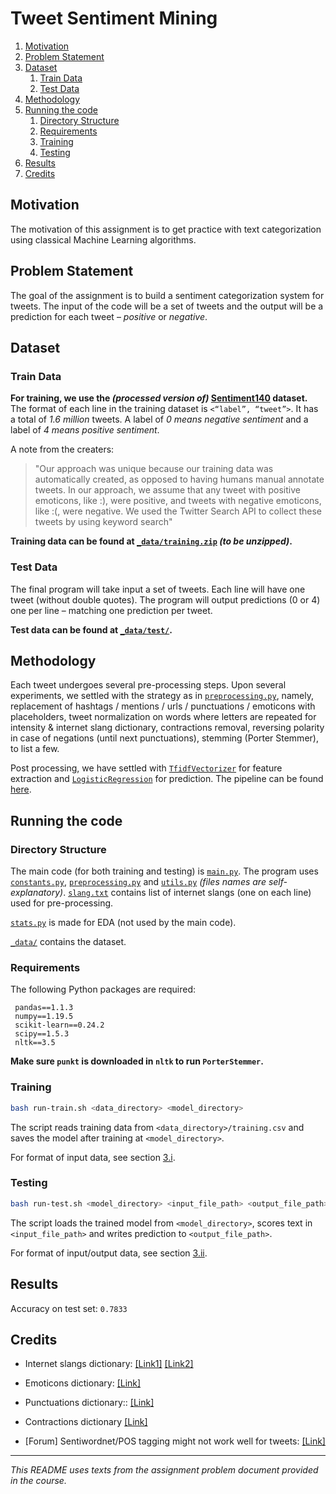 # Tweet Sentiment Mining

<!-- MarkdownTOC -->

1. [Motivation](#motivation)
1. [Problem Statement](#problem-statement)
1. [Dataset](#dataset)
	1. [Train Data](#train-data)
	1. [Test Data](#test-data)
1. [Methodology](#methodology)
1. [Running the code](#running-the-code)
	1. [Directory Structure](#directory-structure)
	1. [Requirements](#requirements)
	1. [Training](#training)
	1. [Testing](#testing)
1. [Results](#results)
1. [Credits](#credits)

<!-- /MarkdownTOC -->



<a id="motivation"></a>
## Motivation
The motivation of this assignment is to get practice with text categorization using classical Machine Learning algorithms.

<a id="problem-statement"></a>
## Problem Statement
The goal of the assignment is to build a sentiment categorization system for tweets. The input of the code will be a set of tweets and the output will be a prediction for each tweet – *positive* or *negative*.

<a id="dataset"></a>
## Dataset

<a id="train-data"></a>
### Train Data
**For training, we use the *(processed version of)* [Sentiment140](https://www.kaggle.com/kazanova/sentiment140) dataset.**
The format of each line in the training dataset is `<“label”, “tweet”>`. It has a total of *1.6 million* tweets. A label of *0 means negative sentiment* and a label of *4 means positive sentiment*.

A note from the creaters: 
> "Our approach was unique because our training data was automatically created, as opposed to having humans manual annotate tweets. In our approach, we assume that any tweet with positive emoticons, like :), were positive, and tweets with negative emoticons, like :(, were negative. We used the Twitter Search API to collect these tweets by using keyword search"

**Training data can be found at [`_data/training.zip`](_data/training.zip) *(to be unzipped)*.**

<a id="test-data"></a>
### Test Data
The final program will take input a set of tweets. Each line will have one tweet (without double quotes).
The program will output predictions (0 or 4) one per line – matching one prediction per tweet.

**Test data can be found at [`_data/test/`](_data/test/).**


<a id="methodology"></a>
## Methodology
Each tweet undergoes several pre-processing steps. Upon several experiments, we settled with the strategy as in [`preprocessing.py`](preprocessing.py), namely, replacement of hashtags / mentions / urls / punctuations / emoticons with placeholders, tweet normalization on words where letters are repeated for intensity & internet slang
dictionary, contractions removal, reversing polarity in case of negations (until next punctuations), stemming (Porter Stemmer), to list a few.

Post processing, we have settled with [`TfidfVectorizer`](https://scikit-learn.org/stable/modules/generated/sklearn.feature_extraction.text.TfidfVectorizer.html) for feature extraction and [`LogisticRegression`](https://scikit-learn.org/stable/modules/generated/sklearn.linear_model.LogisticRegression.html) for prediction.
The pipeline can be found [here](https://github.com/subhalingamd/nlp-tweet-sentiment/blob/0ff069dfdba4efe687e90e9e9ecf885f8c12d7f4/main.py#L69).

<a id="running-the-code"></a>
## Running the code
<a id="directory-structure"></a>
### Directory Structure
The main code (for both training and testing) is [`main.py`](main.py). The program uses [`constants.py`](constants.py),  [`preprocessing.py`](preprocessing.py) and [`utils.py`](utils.py) *(files names are self-explanatory)*. [`slang.txt`](slang.txt) contains list of internet slangs (one on each line) used for pre-processing.

[`stats.py`](stats.py) is made for EDA (not used by the main code).

[`_data/`](_data/) contains the dataset.

<a id="requirements"></a>
### Requirements
The following Python packages are required:
```
 pandas==1.1.3
 numpy==1.19.5
 scikit-learn==0.24.2
 scipy==1.5.3
 nltk==3.5
```
**Make sure `punkt` is downloaded in `nltk` to run `PorterStemmer`.**

<a id="training"></a>
### Training
```bash
bash run-train.sh <data_directory> <model_directory>
```
The script reads training data from `<data_directory>/training.csv` and saves the model after training at `<model_directory>`.

For format of input data, see section [3.i](#train-data).

<a id="testing"></a>
### Testing
```bash
bash run-test.sh <model_directory> <input_file_path> <output_file_path>
```
The script loads the trained model from `<model_directory>`, scores text in `<input_file_path>` and writes prediction to `<output_file_path>`. 

For format of input/output data, see section [3.ii](#test-data).



<a id="results"></a>
## Results
Accuracy on test set: `0.7833`


<a id="credits"></a>
## Credits
* Internet slangs dictionary: [[Link1]](https://en.wiktionary.org/wiki/Appendix:English_internet_slang) [[Link2]](https://github.com/Deffro/text-preprocessing-techniques)

* Emoticons dictionary: [[Link]](https://en.wikipedia.org/wiki/List_of_emoticons)

* Punctuations dictionary:: [[Link]](http://en.wikipedia.org/wiki/Punctuation)

* Contractions dictionary [[Link]](https://github.com/Deffro/text-preprocessing-techniques)

* [Forum] Sentiwordnet/POS tagging might not work well for tweets: [[Link]](https://stackoverflow.com/questions/38263039/sentiwordnet-scoring-with-python)



----
*This README uses texts from the assignment problem document provided in the course.*
